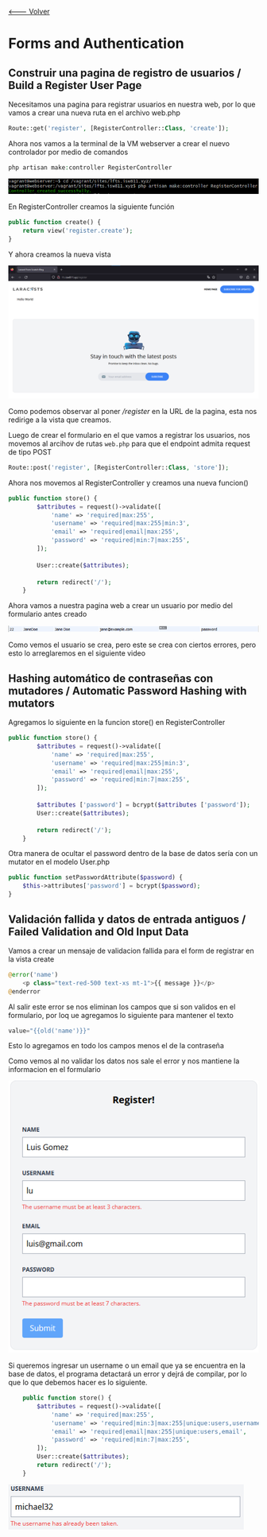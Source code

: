 [<--- Volver](/README.md)

# Forms and Authentication

## Construir una pagina de registro de usuarios / Build a Register User Page

Necesitamos una pagina para registrar usuarios en nuestra web, por lo que vamos a crear una nueva ruta en el archivo web.php

```php
Route::get('register', [RegisterController::Class, 'create']);
```

Ahora nos vamos a la terminal de la VM webserver a crear el nuevo controlador por medio de comandos

```php
php artisan make:controller RegisterController
```
![Alt text](image.png)

En RegisterController creamos la siguiente función

```php
public function create() {
    return view('register.create');
}
```

Y ahora creamos la nueva vista

![Alt text](image-1.png)

Como podemos observar al poner _/register_ en la URL de la pagina, esta nos redirige a la vista que creamos.

Luego de crear el formulario en el que vamos a registrar los usuarios, nos movemos al arcihov de rutas ``web.php`` para que el endpoint admita request de tipo POST

```php
Route::post('register', [RegisterController::Class, 'store']);
```

Ahora nos movemos al RegisterController y creamos una nueva funcion()

```php
public function store() {
        $attributes = request()->validate([
            'name' => 'required|max:255',
            'username' => 'required|max:255|min:3',
            'email' => 'required|email|max:255',
            'password' => 'required|min:7|max:255',
        ]);

        User::create($attributes);

        return redirect('/');
    }
```
Ahora vamos a nuestra pagina web a crear un usuario por medio del formulario antes creado

![Alt text](image-2.png)

Como vemos el usuario se crea, pero este se crea con ciertos errores, pero esto lo arreglaremos en el siguiente video

## Hashing automático de contraseñas con mutadores / Automatic Password Hashing with mutators

Agregamos lo siguiente en la funcion store() en RegisterController

```php
public function store() {
        $attributes = request()->validate([
            'name' => 'required|max:255',
            'username' => 'required|max:255|min:3',
            'email' => 'required|email|max:255',
            'password' => 'required|min:7|max:255',
        ]);

        $attributes ['password'] = bcrypt($attributes ['password']);
        User::create($attributes);

        return redirect('/');
    }
```

Otra manera de ocultar el password dentro de la base de datos sería con un mutator en el modelo User.php

```php
public function setPasswordAttribute($password) {
    $this->attributes['password'] = bcrypt($password);
}
```

## Validación fallida y datos de entrada antiguos / Failed Validation and Old Input Data

Vamos a crear un mensaje de validacion fallida para el form de registrar en la vista create

```php
@error('name')
    <p class="text-red-500 text-xs mt-1">{{ message }}</p>
@enderror
```

Al salir este error se nos eliminan los campos que si son validos en el formulario, por loq ue agregamos lo siguiente para mantener el texto

```php
value="{{old('name')}}"
```

Esto lo agregamos en todo los campos menos el de la contraseña

Como vemos al no validar los datos nos sale el error y nos mantiene la informacion en el formulario

![Alt text](image-3.png)

Si queremos ingresar un username o un email que ya se encuentra en la base de datos, el programa detactará un error y dejrá de compilar, por lo que lo que debemos hacer es lo siguiente.

```php
    public function store() {
        $attributes = request()->validate([
            'name' => 'required|max:255',
            'username' => 'required|min:3|max:255|unique:users,username',
            'email' => 'required|email|max:255|unique:users,email',
            'password' => 'required|min:7|max:255',
        ]);
        User::create($attributes);
        return redirect('/');
    }
```

![Alt text](image-4.png)